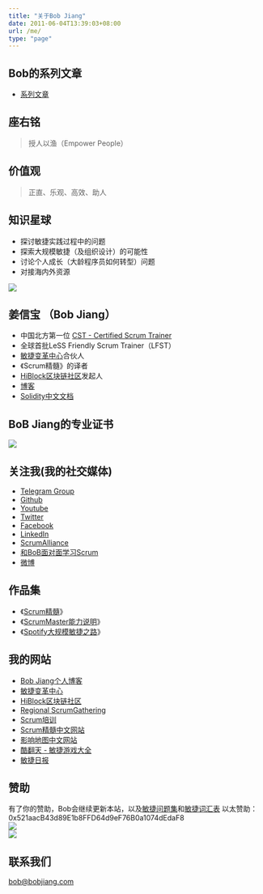 ```yaml
---
title: "关于Bob Jiang"
date: 2011-06-04T13:39:03+08:00
url: /me/
type: "page"
---
```


## Bob的系列文章

- [系列文章](/agile-serials/)

## 座右铭
> 授人以渔（Empower People）

## 价值观
> 正直、乐观、高效、助人

## 知识星球

- 探讨敏捷实践过程中的问题
- 探索大规模敏捷（及组织设计）的可能性
- 讨论个人成长（大龄程序员如何转型）问题
- 对接海内外资源

![](/images/zhishixingqiu.png)

## 姜信宝 （Bob Jiang）
- 中国北方第一位 [CST - Certified Scrum Trainer](https://www.scrumalliance.org/community/profile/bjiang)
- 全球首批LeSS Friendly Scrum Trainer（LFST）
- [敏捷变革中心](https://www.c4at.cn/)合伙人
- 《Scrum精髓》的译者
- [HiBlock区块链社区](https://hiblock.net/)发起人
- [博客](https://www.bobjiang.com)
- [Solidity中文文档](https://solidity-cn.readthedocs.io/zh/develop/)

## BoB Jiang的专业证书
![](/images/bob-all-certs.jpg)

## 关注我(我的社交媒体)
- [Telegram Group](https://t.me/bobjiang123)
- [Github](https://github.com/bobjiang/)
- [Youtube](https://www.youtube.com/channel/UCY6l_ASrqbDks31hMFrtkYA)
- [Twitter](https://twitter.com/bobjiang123)
- [Facebook](https://www.facebook.com/jiangxb)
- [LinkedIn](https://www.linkedin.com/in/xinbaojiang/)
- [ScrumAlliance](https://www.scrumalliance.org/community/profile/bjiang)
- [和BoB面对面学习Scrum](https://appmopev1px9533.h5.xiaoeknow.com/homepage) 
- [微博](https://www.weibo.com/310653666/)

## 作品集
- 《[Scrum精髓](https://item.jd.com/11462889.html)》
- 《[ScrumMaster能力说明](https://bobjiang.com/8-stances-of-scrum-master/)》
- 《[Spotify大规模敏捷之路](https://bobjiang.com/blog/scaling-agile-spotify-with-tribes-squads-chapters-guilds)》


## 我的网站
- [Bob Jiang个人博客](https://www.bobjiang.com)
- [敏捷变革中心](https://www.c4at.cn/)
- [HiBlock区块链社区](https://hiblock.net/)
- [Regional ScrumGathering](http://scrumgatheringchina.com/)
- [Scrum培训](http://scrumtraining.cn/)
- [Scrum精髓中文网站](http://essentialscrum.cn/)
- [影响地图中文网站](https://impactmapping.cn/)
- [酷翻天 - 敏捷游戏大全](http://coolfunday.com/)
- [敏捷日报](http://agiledaily.net/)

## 赞助
有了你的赞助，Bob会继续更新本站，以及[敏捷问题集](/agile-faq-cn/)和[敏捷词汇表](/agile-glossaries-cn/)
以太赞助：0x521aacB43d89E1b8FFD64d9eF76B0a1074dEdaF8  
![](/images/wechat-payment.png)  
![](/images/alipay-payment.png)

## 联系我们

[bob@bobjiang.com](mailto:bob@bobjiang.com)
